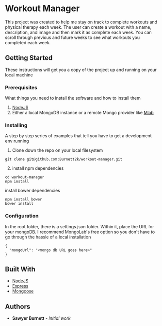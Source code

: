 # Workout Manager

This project was created to help me stay on track to complete workouts and physical therapy each week. The user can create a workout with a name, description, and image and then mark it as complete each week. You can scroll through previous and future weeks to see what workouts you completed each week.

## Getting Started

These instructions will get you a copy of the project up and running on your local machine

### Prerequisites

What things you need to install the software and how to install them

1. [NodeJS](https://nodejs.org/en/)
2. Either a local MongoDB instance or a remote Mongo provider like [Mlab](https://mlab.com/)

### Installing

A step by step series of examples that tell you have to get a development env running

1. Clone down the repo on your local filesystem

```
git clone git@github.com:Burnett2k/workout-manager.git
```

2. install npm dependencies

```
cd workout-manager
npm install
```

install bower dependencies

```
npm install bower
bower install
```

### Configuration

In the root folder, there is a settings.json folder. Within it, place the URL for your mongoDB. I recommend MongoLab's free option so you don't have to go through the hassle of a local installation

```
{
  "mongoUrl": "<mongo db URL goes here>"
}
```

## Built With

* [NodeJS](https://nodejs.org/en/)
* [Express](https://www.npmjs.com/package/express)
* [Mongoose](https://www.npmjs.com/package/mongoose)


## Authors

* **Sawyer Burnett** - *Initial work*
